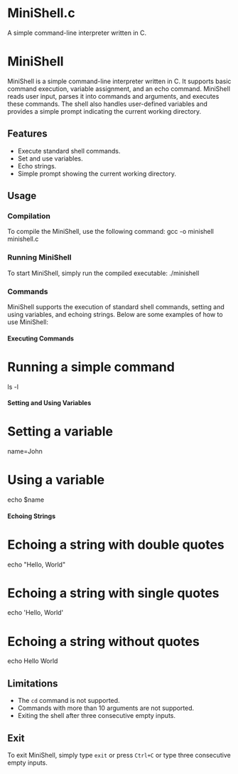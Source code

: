 # MiniShell.c
A simple command-line interpreter written in C.

# MiniShell
MiniShell is a simple command-line interpreter written in C. It supports basic command execution, variable assignment, and an echo command. MiniShell reads user input, parses it into commands and arguments, and executes these commands. The shell also handles user-defined variables and provides a simple prompt indicating the current working directory.

## Features
- Execute standard shell commands.
- Set and use variables.
- Echo strings.
- Simple prompt showing the current working directory.

## Usage
### Compilation
To compile the MiniShell, use the following command:
gcc -o minishell minishell.c

### Running MiniShell
To start MiniShell, simply run the compiled executable:
./minishell

### Commands
MiniShell supports the execution of standard shell commands, setting and using variables, and echoing strings. Below are some examples of how to use MiniShell:

#### Executing Commands
# Running a simple command
ls -l

#### Setting and Using Variables
# Setting a variable
name=John
# Using a variable
echo $name

#### Echoing Strings
# Echoing a string with double quotes
echo "Hello, World"
# Echoing a string with single quotes
echo 'Hello, World'
# Echoing a string without quotes
echo Hello World

## Limitations
- The `cd` command is not supported.
- Commands with more than 10 arguments are not supported.
- Exiting the shell after three consecutive empty inputs.

## Exit
To exit MiniShell, simply type `exit` or press `Ctrl+C` or type three consecutive empty inputs.
